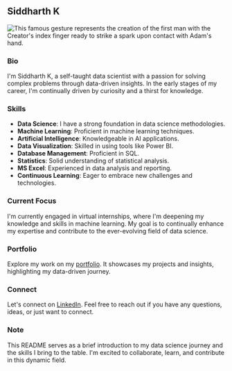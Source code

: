 ## Siddharth K
![This famous gesture represents the creation of the first man with the Creator's index finger ready to strike a spark upon contact with Adam's hand.](https://media2.giphy.com/media/v1.Y2lkPTc5MGI3NjExdWd3MTZtNXA4YW1oZ3F2ZTdoNHJueDF3b2J5czYydjF4a2FyaXRraSZlcD12MV9pbnRlcm5hbF9naWZfYnlfaWQmY3Q9Zw/SUPjsJSPpXloyRJSeW/giphy.gif)

### Bio

I'm Siddharth K, a self-taught data scientist with a passion for solving complex problems through data-driven insights. In the early stages of my career, I'm continually driven by curiosity and a thirst for knowledge.

### Skills

- **Data Science**: I have a strong foundation in data science methodologies.
- **Machine Learning**: Proficient in machine learning techniques.
- **Artificial Intelligence**: Knowledgeable in AI applications.
- **Data Visualization**: Skilled in using tools like Power BI.
- **Database Management**: Proficient in SQL.
- **Statistics**: Solid understanding of statistical analysis.
- **MS Excel**: Experienced in data analysis and reporting.
- **Continuous Learning**: Eager to embrace new challenges and technologies.

### Current Focus

I'm currently engaged in virtual internships, where I'm deepening my knowledge and skills in machine learning. My goal is to continually enhance my expertise and contribute to the ever-evolving field of data science.

### Portfolio

Explore my work on my [portfolio](https://www.datascienceportfol.io/SiddharthK). It showcases my projects and insights, highlighting my data-driven journey.

### Connect

Let's connect on [LinkedIn](https://www.linkedin.com/in/sidk17). Feel free to reach out if you have any questions, ideas, or just want to connect.

### Note

This README serves as a brief introduction to my data science journey and the skills I bring to the table. I'm excited to collaborate, learn, and contribute in this dynamic field.
